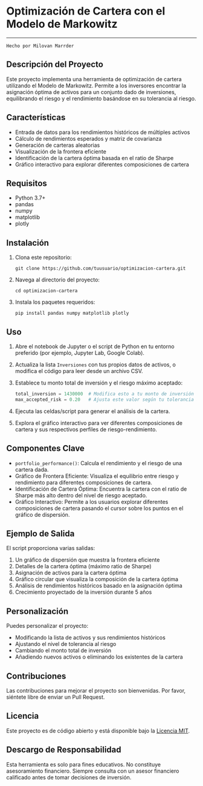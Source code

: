 # Optimización de Cartera con el Modelo de Markowitz
---
```
Hecho por Milovan Marrder
```

## Descripción del Proyecto

Este proyecto implementa una herramienta de optimización de cartera utilizando el Modelo de Markowitz. Permite a los inversores encontrar la asignación óptima de activos para un conjunto dado de inversiones, equilibrando el riesgo y el rendimiento basándose en su tolerancia al riesgo.

## Características

- Entrada de datos para los rendimientos históricos de múltiples activos
- Cálculo de rendimientos esperados y matriz de covarianza
- Generación de carteras aleatorias
- Visualización de la frontera eficiente
- Identificación de la cartera óptima basada en el ratio de Sharpe
- Gráfico interactivo para explorar diferentes composiciones de cartera

## Requisitos

- Python 3.7+
- pandas
- numpy
- matplotlib
- plotly

## Instalación

1. Clona este repositorio:
   ```
   git clone https://github.com/tuusuario/optimizacion-cartera.git
   ```
2. Navega al directorio del proyecto:
   ```
   cd optimizacion-cartera
   ```
3. Instala los paquetes requeridos:
   ```
   pip install pandas numpy matplotlib plotly
   ```

## Uso

1. Abre el notebook de Jupyter o el script de Python en tu entorno preferido (por ejemplo, Jupyter Lab, Google Colab).

2. Actualiza la lista `Inversiones` con tus propios datos de activos, o modifica el código para leer desde un archivo CSV.

3. Establece tu monto total de inversión y el riesgo máximo aceptado:
   ```python
   total_inversion = 1430000  # Modifica esto a tu monto de inversión
   max_accepted_risk = 0.20   # Ajusta este valor según tu tolerancia al riesgo
   ```

4. Ejecuta las celdas/script para generar el análisis de la cartera.

5. Explora el gráfico interactivo para ver diferentes composiciones de cartera y sus respectivos perfiles de riesgo-rendimiento.

## Componentes Clave

- `portfolio_performance()`: Calcula el rendimiento y el riesgo de una cartera dada.
- Gráfico de Frontera Eficiente: Visualiza el equilibrio entre riesgo y rendimiento para diferentes composiciones de cartera.
- Identificación de Cartera Óptima: Encuentra la cartera con el ratio de Sharpe más alto dentro del nivel de riesgo aceptado.
- Gráfico Interactivo: Permite a los usuarios explorar diferentes composiciones de cartera pasando el cursor sobre los puntos en el gráfico de dispersión.

## Ejemplo de Salida

El script proporciona varias salidas:

1. Un gráfico de dispersión que muestra la frontera eficiente
2. Detalles de la cartera óptima (máximo ratio de Sharpe)
3. Asignación de activos para la cartera óptima
4. Gráfico circular que visualiza la composición de la cartera óptima
5. Análisis de rendimientos históricos basado en la asignación óptima
6. Crecimiento proyectado de la inversión durante 5 años

## Personalización

Puedes personalizar el proyecto:
- Modificando la lista de activos y sus rendimientos históricos
- Ajustando el nivel de tolerancia al riesgo
- Cambiando el monto total de inversión
- Añadiendo nuevos activos o eliminando los existentes de la cartera

## Contribuciones

Las contribuciones para mejorar el proyecto son bienvenidas. Por favor, siéntete libre de enviar un Pull Request.

## Licencia

Este proyecto es de código abierto y está disponible bajo la [Licencia MIT](LICENSE).

## Descargo de Responsabilidad

Esta herramienta es solo para fines educativos. No constituye asesoramiento financiero. Siempre consulta con un asesor financiero calificado antes de tomar decisiones de inversión.
